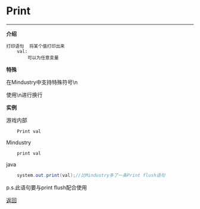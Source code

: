 # Print

---

**介绍**

    打印语句  将某个值打印出来
        val:
            可以为任意变量

**特殊**

在Mindustry中支持特殊符号\n

使用\n进行换行

**实例**

游戏内部
```
    Print val
```
Mindustry
```
    print val
```
java
```java
    system.out.print(val);//比Mindustry多了一条Print flush语句
```

p.s.此语句要与print flush配合使用

[返回](https://lanluz.github.io/)